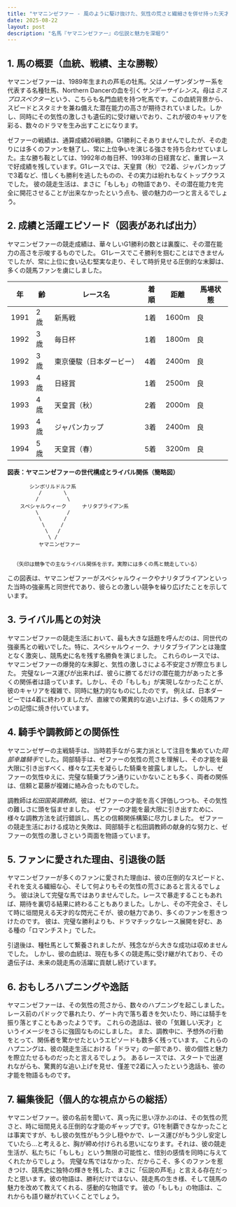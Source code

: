 ```yaml
---
title: "ヤマニンゼファー - 風のように駆け抜けた、気性の荒さと繊細さを併せ持った天才"
date: 2025-08-22
layout: post
description: "名馬『ヤマニンゼファー』の伝説と魅力を深堀り"
---
```


## 1. 馬の概要（血統、戦績、主な勝鞍）

ヤマニンゼファーは、1989年生まれの芦毛の牡馬。父はノーザンダンサー系を代表する名種牡馬、Northern Dancerの血を引く*サンデーサイレンス*。母は*ミスプロスペクター*という、こちらも名門血統を持つ牝馬です。この血統背景から、スピードとスタミナを兼ね備えた潜在能力の高さが期待されていました。しかし、同時にその気性の激しさも遺伝的に受け継いでおり、これが彼のキャリアを彩る、数々のドラマを生み出すことになります。

ゼファーの戦績は、通算成績26戦8勝。G1勝利こそありませんでしたが、その走りには多くのファンを魅了し、常に上位争いを演じる強さを持ち合わせていました。主な勝ち鞍としては、1992年の毎日杯、1993年の日経賞など、重賞レースで好成績を残しています。G1レースでは、天皇賞（秋）で2着、ジャパンカップで3着など、惜しくも勝利を逃したものの、その実力は紛れもなくトップクラスでした。  彼の競走生活は、まさに「もしも」の物語であり、その潜在能力を完全に開花させることが出来なかったという点も、彼の魅力の一つと言えるでしょう。


## 2. 成績と活躍エピソード（図表があれば出力）

ヤマニンゼファーの競走成績は、華々しいG1勝利の数とは裏腹に、その潜在能力の高さを示唆するものでした。  G1レースでこそ勝利を掴むことはできませんでしたが、常に上位に食い込む堅実な走り、そして時折見せる圧倒的な末脚は、多くの競馬ファンを虜にしました。

| 年 | 齢 | レース名 | 着順 | 距離 | 馬場状態 |
|---|---|---|---|---|---|
| 1991 | 2歳 | 新馬戦 | 1着 | 1600m | 良 |
| 1992 | 3歳 | 毎日杯 | 1着 | 1800m | 良 |
| 1992 | 3歳 | 東京優駿（日本ダービー） | 4着 | 2400m | 良 |
| 1993 | 4歳 | 日経賞 | 1着 | 2500m | 良 |
| 1993 | 4歳 | 天皇賞（秋） | 2着 | 2000m | 良 |
| 1993 | 4歳 | ジャパンカップ | 3着 | 2400m | 良 |
| 1994 | 5歳 | 天皇賞（春） | 5着 | 3200m | 良 |


**図表：ヤマニンゼファーの世代構成とライバル関係（簡略図）**

```
       シンボリルドルフ系
          /       \
         /         \
    スペシャルウィーク     ナリタブライアン系
         \         /
          \       /
           \     /
            \   /
             \ /
          ヤマニンゼファー


  （矢印は競争での主なライバル関係を示す。実際には多くの馬と競走している）
```

この図表は、ヤマニンゼファーがスペシャルウィークやナリタブライアンといった当時の強豪馬と同世代であり、彼らとの激しい競争を繰り広げたことを示しています。


## 3. ライバル馬との対決

ヤマニンゼファーの競走生活において、最も大きな話題を呼んだのは、同世代の強豪馬との戦いでした。特に、スペシャルウィーク、ナリタブライアンとは幾度となく激突し、競馬史に名を残す名勝負を演じました。  これらのレースでは、ヤマニンゼファーの爆発的な末脚と、気性の激しさによる不安定さが際立ちました。  完璧なレース運びが出来れば、彼らに勝てるだけの潜在能力があったと多くの関係者は語っています。しかし、その「もしも」が実現しなかったことが、彼のキャリアを複雑で、同時に魅力的なものにしたのです。  例えば、日本ダービーでは4着に終わりましたが、直線での驚異的な追い上げは、多くの競馬ファンの記憶に焼き付いています。


## 4. 騎手や調教師との関係性

ヤマニンゼザーの主戦騎手は、当時若手ながら実力派として注目を集めていた*岡部幸雄騎手*でした。岡部騎手は、ゼファーの気性の荒さを理解し、その才能を最大限に引き出すべく、様々な工夫を凝らした騎乗を披露しました。  しかし、ゼファーの気性ゆえに、完璧な騎乗プラン通りにいかないことも多く、両者の関係は、信頼と葛藤が複雑に絡み合ったものでした。

調教師は*松田国英調教師*。彼は、ゼファーの才能を高く評価しつつも、その気性の難しさに頭を悩ませました。  ゼファーの才能を最大限に引き出すために、様々な調教方法を試行錯誤し、馬との信頼関係構築に尽力しました。  ゼファーの競走生活における成功と失敗は、岡部騎手と松田調教師の献身的な努力と、ゼファーの気性の激しさという両面を物語っています。


## 5. ファンに愛された理由、引退後の話

ヤマニンゼファーが多くのファンに愛された理由は、彼の圧倒的なスピードと、それを支える繊細な心、そして何よりもその気性の荒さにあると言えるでしょう。  彼は決して完璧な馬ではありませんでした。レースで暴走することもあれば、期待を裏切る結果に終わることもありました。しかし、その不完全さ、そして時に垣間見える天才的な閃光こそが、彼の魅力であり、多くのファンを惹きつけたのです。  彼は、完璧な勝利よりも、ドラマチックなレース展開を好む、ある種の「ロマンチスト」でした。

引退後は、種牡馬として繋養されましたが、残念ながら大きな成功は収めませんでした。  しかし、彼の血統は、現在も多くの競走馬に受け継がれており、その遺伝子は、未来の競走馬の活躍に貢献し続けています。


## 6. おもしろハプニングや逸話

ヤマニンゼファーは、その気性の荒さから、数々のハプニングを起こしました。  レース前のパドックで暴れたり、ゲート内で落ち着きを欠いたり、時には騎手を振り落とすこともあったようです。  これらの逸話は、彼の「気難しい天才」というイメージをさらに強固なものにしました。  また、調教中に、予想外の行動をとって、関係者を驚かせたというエピソードも数多く残っています。  これらのハプニングは、彼の競走生活における「ドラマ」の一部であり、彼の個性と魅力を際立たせるものだったと言えるでしょう。  あるレースでは、スタートで出遅れながらも、驚異的な追い上げを見せ、僅差で2着に入ったという逸話も、彼の才能を物語るものです。


## 7. 編集後記（個人的な視点からの総括）

ヤマニンゼファー。彼の名前を聞いて、真っ先に思い浮かぶのは、その気性の荒さと、時に垣間見える圧倒的な才能のギャップです。G1を制覇できなかったことは事実ですが、もし彼の気性がもう少し穏やかで、レース運びがもう少し安定していたら…と考えると、胸が締め付けられる思いになります。それは、彼の競走生活が、私たちに「もしも」という無限の可能性と、惜別の感情を同時に与えてくれたからでしょう。  完璧な馬ではなかった、だからこそ、多くのファンを惹きつけ、競馬史に独特の輝きを残した、まさに「伝説の芦毛」と言える存在だったと思います。彼の物語は、勝利だけではない、競走馬の生き様、そして競馬の魅力を改めて教えてくれる、感動的な物語です。  彼の「もしも」の物語は、これからも語り継がれていくことでしょう。
